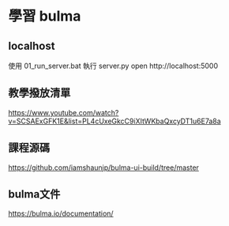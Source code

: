 # 學習 bulma

## localhost
使用 01_run_server.bat 執行 server.py
open http://localhost:5000

## 教學撥放清單
https://www.youtube.com/watch?v=SCSAExGFK1E&list=PL4cUxeGkcC9iXItWKbaQxcyDT1u6E7a8a

## 課程源碼
https://github.com/iamshaunjp/bulma-ui-build/tree/master

## bulma文件
https://bulma.io/documentation/

